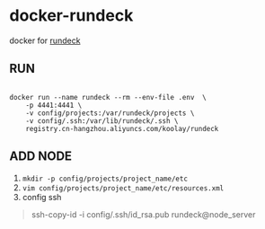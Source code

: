 # docker-rundeck

docker for [rundeck](https://github.com/rundeck/rundeck)

## RUN

```

docker run --name rundeck --rm --env-file .env  \
    -p 4441:4441 \
    -v config/projects:/var/rundeck/projects \
    -v config/.ssh:/var/lib/rundeck/.ssh \
    registry.cn-hangzhou.aliyuncs.com/koolay/rundeck

```

## ADD NODE

1. `mkdir -p config/projects/project_name/etc`
2. `vim config/projects/project_name/etc/resources.xml`
3.  config ssh  

   > ssh-copy-id -i config/.ssh/id_rsa.pub rundeck@node_server
